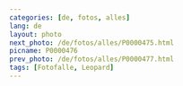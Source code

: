 ```yaml
---
categories: [de, fotos, alles]
lang: de
layout: photo
next_photo: /de/fotos/alles/P0000475.html
picname: P0000476
prev_photo: /de/fotos/alles/P0000477.html
tags: [Fotofalle, Leopard]
---
```

